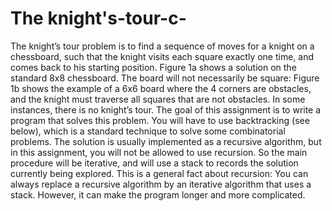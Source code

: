 # The knight's-tour-c-
The knight’s tour problem is to find a sequence of moves for a knight on a chessboard, such that the knight visits each square exactly one time, and comes back to his starting position. Figure 1a shows a solution on the standard 8x8 chessboard. The board will not necessarily be square: Figure 1b shows the example of a 6x6 board where the 4 corners are obstacles, and the knight must traverse all squares that are not obstacles. In some instances, there is no knight’s tour. The goal of this assignment is to write a program that solves this problem. You will have to use backtracking (see below), which is a standard technique to solve some combinatorial problems. The solution is usually implemented as a recursive algorithm, but in this assignment, you will not be allowed to use recursion. So the main procedure will be iterative, and will use a stack to records the solution currently being explored. This is a general fact about recursion: You can always replace a recursive algorithm by an iterative algorithm that uses a stack. However, it can make the program longer and more complicated.
